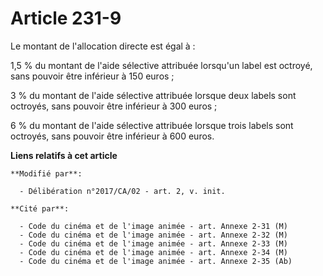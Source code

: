# Article 231-9

Le montant de l'allocation directe est égal à :

1,5 % du montant de l'aide sélective attribuée lorsqu'un label est octroyé, sans pouvoir être inférieur à 150 euros ;

3 % du montant de l'aide sélective attribuée lorsque deux labels sont octroyés, sans pouvoir être inférieur à 300 euros ;

6 % du montant de l'aide sélective attribuée lorsque trois labels sont octroyés, sans pouvoir être inférieur à 600 euros.

**Liens relatifs à cet article**

	**Modifié par**:

	  - Délibération n°2017/CA/02 - art. 2, v. init.

	**Cité par**:

	  - Code du cinéma et de l'image animée - art. Annexe 2-31 (M)
	  - Code du cinéma et de l'image animée - art. Annexe 2-32 (M)
	  - Code du cinéma et de l'image animée - art. Annexe 2-33 (M)
	  - Code du cinéma et de l'image animée - art. Annexe 2-34 (M)
	  - Code du cinéma et de l'image animée - art. Annexe 2-35 (Ab)
